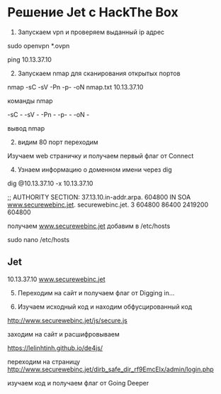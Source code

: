 <h1> Решение Jet с HackThe Box </h1>

1. Запускаем vpn и проверяем выданный ip адрес

sudo openvpn  *.ovpn

ping 10.13.37.10

2. Запускаем nmap для сканирования открытых портов

nmap -sC -sV -Pn -p- -oN nmap.txt 10.13.37.10

команды nmap

-sC -
-sV -
-Pn -
-p- -
-oN -

вывод nmap


2. видим 80 порт переходим 

Изучаем web страничку и получаем первый флаг от Connect


4.  Узнаем информацию о доменном имени через dig 

dig @10.13.37.10 -x 10.13.37.10


;; AUTHORITY SECTION:
37.13.10.in-addr.arpa.  604800  IN      SOA     www.securewebinc.jet. securewebinc.jet. 3 604800 86400 2419200 604800


получаем www.securewebinc.jet добавим в /etc/hosts

sudo nano /etc/hosts
## Jet

10.13.37.10   www.securewebinc.jet 

5. Переходим на сайт и получаем флаг от Digging in...

6. Изучаем исходный код и находим обфусцированный код

http://www.securewebinc.jet/js/secure.js

заходим на сайт и расшифровываем

https://lelinhtinh.github.io/de4js/

переходим на страницу http://www.securewebinc.jet/dirb_safe_dir_rf9EmcEIx/admin/login.php

изучаем код и получаем флаг от Going Deeper





